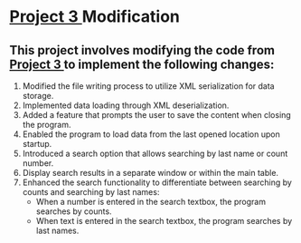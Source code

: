 #  [Project 3 ](./lab3/README.md) Modification

## This project involves modifying the code from [Project 3 ](./lab3/README.md) to implement the following changes:

1. Modified the file writing process to utilize XML serialization for data storage.
2. Implemented data loading through XML deserialization.
3. Added a feature that prompts the user to save the content when closing the program.
4. Enabled the program to load data from the last opened location upon startup.
5. Introduced a search option that allows searching by last name or count number.
6. Display search results in a separate window or within the main table.
7. Enhanced the search functionality to differentiate between searching by counts and searching by last names:
   - When a number is entered in the search textbox, the program searches by counts.
   - When text is entered in the search textbox, the program searches by last names.

